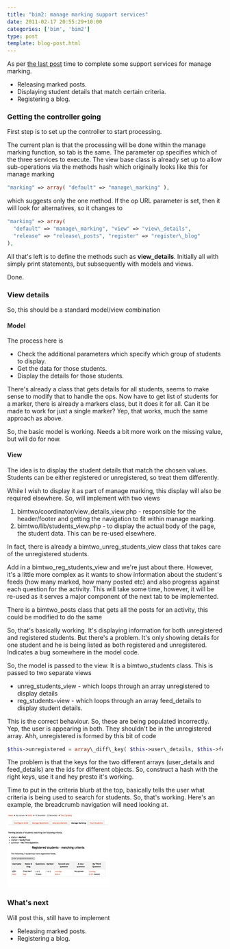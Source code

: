 ```yaml
---
title: "bim2: manage marking support services"
date: 2011-02-17 20:55:29+10:00
categories: ['bim', 'bim2']
type: post
template: blog-post.html
---
```

As per [the last post](/blog2/2011/02/16/bim2-coordinators-manage-marking-tab/) time to complete some support services for manage marking.

- Releasing marked posts.
- Displaying student details that match certain criteria.
- Registering a blog.

### Getting the controller going

First step is to set up the controller to start processing.

The current plan is that the processing will be done within the manage marking function, so tab is the same. The parameter op specifies which of the three services to execute. The view base class is already set up to allow sub-operations via the methods hash which originally looks like this for manage marking 
```php
"marking" => array( "default" => "manage\_marking" ),
``` 
which suggests only the one method. If the op URL parameter is set, then it will look for alternatives, so it changes to 
```php
"marking" => array( 
  "default" => "manage\_marking", "view" => "view\_details", 
  "release" => "release\_posts", "register" => "register\_blog" 
),
```

All that's left is to define the methods such as **view\_details**. Initially all with simply print statements, but subsequently with models and views.

Done.

### View details

So, this should be a standard model/view combination

#### Model

The process here is

- Check the additional parameters which specify which group of students to display.
- Get the data for those students.
- Display the details for those students.

There's already a class that gets details for all students, seems to make sense to modify that to handle the ops. Now have to get list of students for a marker, there is already a markers class, but it does it for all. Can it be made to work for just a single marker? Yep, that works, much the same approach as above.

So, the basic model is working. Needs a bit more work on the missing value, but will do for now.

#### View

The idea is to display the student details that match the chosen values. Students can be either registered or unregistered, so treat them differently.

While I wish to display it as part of manage marking, this display will also be required elsewhere. So, will implement with two views

1. bimtwo/coordinator/view\_details\_view.php - responsible for the header/footer and getting the navigation to fit within manage marking.
2. bimtwo/lib/students\_view.php - to display the actual body of the page, the student data. This can be re-used elsewhere.

In fact, there is already a bimtwo\_unreg\_students\_view class that takes care of the unregistered students.

Add in a bimtwo\_reg\_students\_view and we're just about there. However, it's a little more complex as it wants to show information about the student's feeds (how many marked, how many posted etc) and also progress against each question for the activity. This will take some time, however, it will be re-used as it serves a major component of the next tab to be implemented.

There is a bimtwo\_posts class that gets all the posts for an activity, this could be modified to do the same

So, that's basically working. It's displaying information for both unregistered and registered students. But there's a problem. It's only showing details for one student and he is being listed as both registered and unregistered. Indicates a bug somewhere in the model code.

So, the model is passed to the view. It is a bimtwo\_students class. This is passed to two separate views

- unreg\_students\_view - which loops through an array unregistered to display details
- reg\_students-view - which loops through an array feed\_details to display student details.

This is the correct behaviour. So, these are being populated incorrectly. Yep, the user is appearing in both. They shouldn't be in the unregistered array. Ahh, unregistered is formed by this bit of code 
```php 
$this->unregistered = array\_diff\_key( $this->user\_details, $this->feed\_details ); 
```

The problem is that the keys for the two different arrays (user\_details and feed\_details) are the ids for different objects. So, construct a hash with the right keys, use it and hey presto it's working.

Time to put in the criteria blurb at the top, basically tells the user what criteria is being used to search for students. So, that's working. Here's an example, the breadcrumb navigation will need looking at.

[![bim2: View details](images/5452716083_e2129e08cf_m.jpg)](http://www.flickr.com/photos/david_jones/5452716083/)

### What's next

Will post this, still have to implement

- Releasing marked posts.
- Registering a blog.